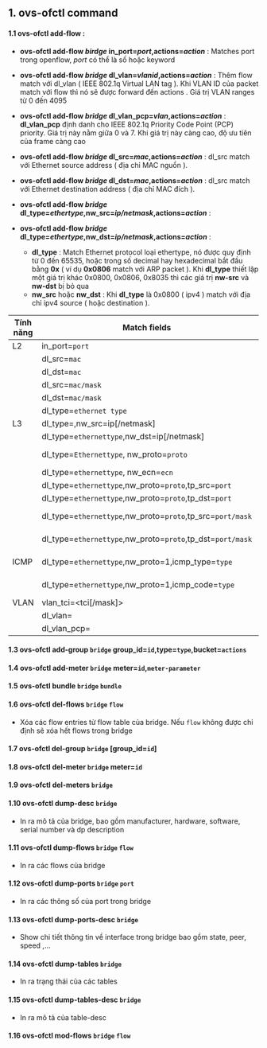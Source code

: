 ## 1. ovs-ofctl command

#### 1.1 ovs-ofctl add-flow <bridge> <flow> : 

- **ovs-ofctl add-flow *birdge* in_port=*port*,actions=*action*** : Matches port trong openflow, *port* có thể là số hoặc keyword

- **ovs-ofctl add-flow *bridge* dl_vlan=*vlanid*,actions=*action*** : Thêm flow match với dl_vlan ( IEEE 802.1q Virtual LAN tag ). Khi VLAN ID của packet match với flow thì nó sẽ được forward đến actions . Giá trị VLAN ranges từ 0 đến 4095

- **ovs-ofctl add-flow *bridge* dl_vlan_pcp=*vlan*,actions=*action*** : **dl_vlan_pcp** định danh cho IEEE 802.1q Priority Code Point (PCP) priority. Giá trị này nằm giữa 0 và 7. Khi giá trị này càng cao, độ ưu tiên của frame càng cao

- **ovs-ofctl add-flow *bridge* dl_src=*mac*,actions=*action*** : dl_src match với Ethernet source address ( địa chỉ MAC nguồn ). 

- **ovs-ofctl add-flow *bridge* dl_dst=*mac*,actions=*action*** : dl_src match với Ethernet destination address ( địa chỉ MAC đích ).

- **ovs-ofctl add-flow *bridge* dl_type=*ethertype*,nw_src=*ip/netmask*,actions=*action*** : 
- **ovs-ofctl add-flow *bridge* dl_type=*ethertype*,nw_dst=*ip/netmask*,actions=*action*** : 
   - **dl_type** : Match Ethernet protocol loại ethertype, nó được quy định từ 0 đến 65535, hoặc trong số decimal hay hexadecimal bắt đầu bằng **0x** ( ví dụ **0x0806** match với ARP packet ). Khi **dl_type** thiết lập một giá trị khác 0x0800, 0x0806, 0x8035 thì các giá trị **nw-src** và **nw-dst** bị bỏ qua
   - **nw_src** hoặc **nw_dst** : Khi **dl_type** là 0x0800 ( ipv4 ) match với địa chỉ ipv4 source ( hoặc destination ).

| Tính năng | Match fields | Actions | Example |
|---|-----|----|---|
|   L2  | in_port=``port`` | ``action`` | ovs-ofctl add-flow br0 in_port=1,actions=output:2 | 
|  | dl_src=``mac`` | ``action`` | ovs-ofctl add-flow br0 in_port=1,dl_src=22:22:22:22:22:22,actions=output:2 |
|  | dl_dst=``mac`` | ``action`` | ovs-ofctl add-flow br0 in_port=1,dl_dst=00:0B:C4:A8:22:B0,actions=output:2 | 
|  | dl_src=``mac/mask`` | ``action`` | ovs-ofctl add-flow br0 in_port=1,dl_src=00:0B:C4:A8:22:B0/ff:ff:ff:ff:ff:ff,actions=output:2 |
|  | dl_dst=``mac/mask`` | ``action`` |ovs-ofctl add-flow br0 in_port=1,dl_dst=00:0B:C4:A8:22:B0/ff:ff:ff:ff:ff:ff,actions=output:2 |
|  | dl_type=``ethernet type`` |  ``action`` | ovs-ofctl add-flow br0 in_port=1,dl_type=0x0800,actions=output:2 |
|  L3 | dl_type=<ethernet type>,nw_src=ip[/netmask] | ``action`` | ovs-ofctl add-flow br0 in_port=1,dl_type=0x0800,nw_src=1.1.1.0/24,actions=output:2 |
|  |  dl_type=``ethernettype``,nw_dst=ip[/netmask] | ``action`` | ovs-ofctl add-flow br0 in_port=1,dl_type=0x0800,nw_dst=1.1.1.0/24,actions=output:2 |
|  | dl_type=``Ethernettype``, nw_proto=``proto`` | ``action`` | ovs-ofctl add-flow br0 dl_type=0x0800,in_port=1,nw_proto=17,actions=set_field:22:33:33:33:33:33-\>dst,output:2 | 
|  |  dl_type=``ethernettype``, nw_ecn=``ecn`` | ``action`` | ovs-ofctl add-flow br0 dl_type=0x0800,in_port=1,nw_ecn=1,actions= output:2 |
|  | dl_type=``ethernettype``,nw_proto=``proto``,tp_src=``port`` | ``action`` | ovs-ofctl add-flow br0 dl_type=0x0800,in_port=1, nw_proto =6, tp_src=800,actions= output:2 |
|  | dl_type=``ethernettype``,nw_proto=``proto``,tp_dst=``port`` | ``action`` | ovs-ofctl add-flow br0  dl_type=0x0800,in_port=1, nw_proto =6, tp_dst=800,actions= output:2 |
|  | dl_type=``ethernettype``,nw_proto=``proto``,tp_src=``port/mask`` | ``action`` | ovs-ofctl add-flow br0  dl_type=0x0800,in_port=1, nw_proto =6, tp_src= 2002/oxffff,actions= output:2 |
|  | dl_type=``ethernettype``,nw_proto=``proto``,tp_dst=``port/mask`` | ``action`` | ovs-ofctl add-flow br0  dl_type=0x0800,in_port=1, nw_proto =6, tp_dst=2002/oxffff,actions= output:2 |
| ICMP | dl_type=``ethernettype``,nw_proto=1,icmp_type=``type`` | ``action`` | ovs-ofctl add-flow br0 in_port=1,dl_type=0x0800,nw_proto=1,icmp_type=0,nw_dst=96.115.0.0/17,actions=meter:2,all |
|   | dl_type=``ethernettype``,nw_proto=1,icmp_code=``type`` | ``action`` | ovs-ofctl add-flow br0 in_port=1,dl_type=0x0800,nw_proto=1,icmp_type=8,icmp_code=100,actions=output:2" | 
| VLAN | vlan_tci=<tci[/mask]> | action | ovs-ofctl add-flow br0 in_port=5,vlan_tci=0x3bb7/0xffff,actions=6 |
|  | dl_vlan=<vlanid> | action | ovs-ofctl add-flow br0 in_port=5,dl_vlan=2999,actions=6 |
|  | dl_vlan_pcp=<value> | action | ovs-ofctl add-flow br0 in_port=5,dl_vlan_pcp=2,actions=output:6 |

  
#### 1.3 ovs-ofctl add-group ``bridge`` group_id=``id``,type=``type``,bucket=``actions``
  
#### 1.4 ovs-ofctl add-meter ``bridge`` meter=``id``,``meter-parameter``

#### 1.5 ovs-ofctl bundle ``bridge`` ``bundle``
  
#### 1.6 ovs-ofctl del-flows ``bridge`` ``flow``
  
- Xóa các flow entries từ flow table của bridge. Nếu ``flow`` không được chỉ định sẽ xóa hết flows trong bridge
   
#### 1.7 ovs-ofctl del-group ``bridge`` [group_id=``id``]
  
#### 1.8 ovs-ofctl del-meter ``bridge`` meter=``id``
  
#### 1.9 ovs-ofctl del-meters ``bridge``

#### 1.10 ovs-ofctl dump-desc ``bridge``

   - In ra mô tả của bridge, bao gồm manufacturer, hardware, software, serial number và dp description

#### 1.11 ovs-ofctl dump-flows ``bridge`` ``flow``

   - In ra các flows của bridge 

#### 1.12 ovs-ofctl dump-ports ``bridge`` ``port``
   
  - In ra các thông số của port trong bridge
   
#### 1.13 ovs-ofctl dump-ports-desc ``bridge``
   
  - Show chi tiết thông tin về interface trong bridge bao gồm state, peer, speed ,... 
   
#### 1.14 ovs-ofctl dump-tables ``bridge``
   
  - In ra trạng thái của các tables
   
#### 1.15 ovs-ofctl dump-tables-desc ``bridge``
   
  - In ra mô tả của table-desc
   
#### 1.16 ovs-ofctl mod-flows ``bridge`` ``flow``
   
